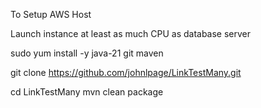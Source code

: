 
To Setup AWS Host

Launch instance at least as much CPU as database server

sudo yum install -y java-21 git maven

git clone https://github.com/johnlpage/LinkTestMany.git

cd LinkTestMany
mvn clean package

